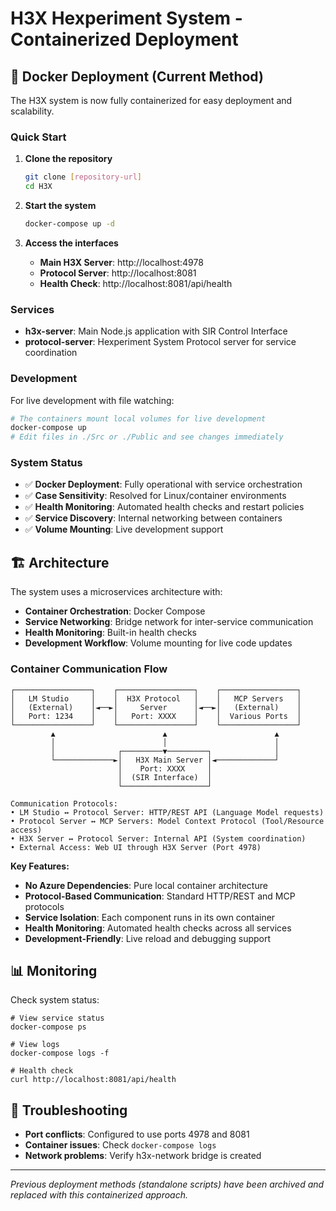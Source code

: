 # H3X Hexperiment System - Containerized Deployment

## 🐳 Docker Deployment (Current Method)

The H3X system is now fully containerized for easy deployment and scalability.

### Quick Start

1. **Clone the repository**

   ```bash
   git clone [repository-url]
   cd H3X
   ```

2. **Start the system**

   ```bash
   docker-compose up -d
   ```

3. **Access the interfaces**
   - **Main H3X Server**: http://localhost:4978
   - **Protocol Server**: http://localhost:8081
   - **Health Check**: http://localhost:8081/api/health

### Services

- **h3x-server**: Main Node.js application with SIR Control Interface
- **protocol-server**: Hexperiment System Protocol server for service coordination

### Development

For live development with file watching:

```bash
# The containers mount local volumes for live development
docker-compose up
# Edit files in ./Src or ./Public and see changes immediately
```

### System Status

- ✅ **Docker Deployment**: Fully operational with service orchestration
- ✅ **Case Sensitivity**: Resolved for Linux/container environments
- ✅ **Health Monitoring**: Automated health checks and restart policies
- ✅ **Service Discovery**: Internal networking between containers
- ✅ **Volume Mounting**: Live development support

## 🏗️ Architecture

The system uses a microservices architecture with:

- **Container Orchestration**: Docker Compose
- **Service Networking**: Bridge network for inter-service communication
- **Health Monitoring**: Built-in health checks
- **Development Workflow**: Volume mounting for live code updates

### Container Communication Flow

```
┌─────────────────┐    ┌─────────────────┐    ┌─────────────────┐
│   LM Studio     │    │  H3X Protocol   │    │   MCP Servers   │
│   (External)    │◄──►│     Server      │◄──►│   (External)    │
│   Port: 1234    │    │   Port: XXXX    │    │  Various Ports  │
└─────────────────┘    └─────────────────┘    └─────────────────┘
         ▲                        ▲                        ▲
         │                        │                        │
         │              ┌─────────▼─────────┐              │
         └─────────────►│   H3X Main Server │◄─────────────┘
                        │    Port: XXXX     │
                        │  (SIR Interface)  │
                        └───────────────────┘

Communication Protocols:
• LM Studio ↔ Protocol Server: HTTP/REST API (Language Model requests)
• Protocol Server ↔ MCP Servers: Model Context Protocol (Tool/Resource access)
• H3X Server ↔ Protocol Server: Internal API (System coordination)
• External Access: Web UI through H3X Server (Port 4978)
```

**Key Features:**

- **No Azure Dependencies**: Pure local container architecture
- **Protocol-Based Communication**: Standard HTTP/REST and MCP protocols
- **Service Isolation**: Each component runs in its own container
- **Health Monitoring**: Automated health checks across all services
- **Development-Friendly**: Live reload and debugging support

## 📊 Monitoring

Check system status:

```bashbash
# View service status
docker-compose ps

# View logs
docker-compose logs -f

# Health check
curl http://localhost:8081/api/health
```

## 🔧 Troubleshooting

- **Port conflicts**: Configured to use ports 4978 and 8081
- **Container issues**: Check `docker-compose logs`
- **Network problems**: Verify h3x-network bridge is created

---

_Previous deployment methods (standalone scripts) have been archived and replaced with this
containerized approach._
